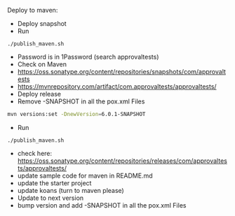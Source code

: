 Deploy to maven:
* Deploy snapshot
 * Run
 ```
 ./publish_maven.sh
 ```
   * Password is in 1Password (search approvaltests)
 * Check on Maven
  * https://oss.sonatype.org/content/repositories/snapshots/com/approvaltests
  * https://mvnrepository.com/artifact/com.approvaltests/approvaltests/
* Deploy release  
 * Remove -SNAPSHOT in all the pox.xml Files
 ``` bash
 mvn versions:set -DnewVersion=6.0.1-SNAPSHOT 
 ```

* Run
```
./publish_maven.sh
```
  * check here: https://oss.sonatype.org/content/repositories/releases/com/approvaltests/approvaltests/
  * update sample code for maven in README.md
  * update the starter project
  * update koans (turn to maven please)
  * Update to next version
  * bump version and add -SNAPSHOT in all the pox.xml Files

